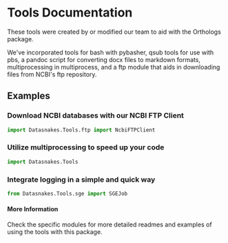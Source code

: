 Tools Documentation
=====================
These tools were created by or modified our team to aid with the Orthologs package.

We've incorporated tools for bash with pybasher, qsub tools for use with pbs, a pandoc
script for converting docx files to markdown formats, multiprocessing in multiprocess, and
a ftp module that aids in downloading files from NCBI's ftp repository.


Examples
---------

### Download NCBI databases with our NCBI FTP Client
``` python
import Datasnakes.Tools.ftp import NcbiFTPClient
```

### Utilize multiprocessing to speed up your code
``` python
import Datasnakes.Tools
```

### Integrate logging in a simple and quick way
``` python
from Datasnakes.Tools.sge import SGEJob
```


#### More Information

Check the specific modules for more detailed readmes and examples of using the
tools with this package.